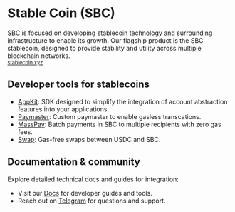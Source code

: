 # Stable Coin (SBC)

SBC is focused on developing stablecoin technology and surrounding infrastructure to enable its growth. Our flagship product is the SBC stablecoin, designed to provide stability and utility across multiple blockchain networks.\
<sub>[stablecoin.xyz](https://stablecoin.xyz)</sub>

## Developer tools for stablecoins

- [AppKit](https://github.com/stablecoinxyz/app-kit): SDK designed to simplify the integration of account abstraction features into your applications.
- [Paymaster](https://github.com/stablecoinxyz/paymaster-service): Custom paymaster to enable gasless transcations. 
- [MassPay](https://github.com/stablecoinxyz/masspay): Batch payments in SBC to multiple recipients with zero gas fees.  
- [Swap](https://github.com/stablecoinxyz/swap): Gas-free swaps between USDC and SBC.

## Documentation & community

Explore detailed technical docs and guides for integration:

- Visit our [Docs](https://docs.stablecoin.xyz/) for developer guides and tools.
- Reach out on [Telegram](https://t.me/+UoSbX_UBZSA2MGUx) for questions and support. 
